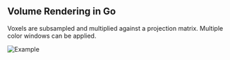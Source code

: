 ## Volume Rendering in Go

Voxels are subsampled and multiplied against a projection matrix. Multiple color windows can be applied.

![Example](http://i.imgur.com/sPISrSD.gif)
